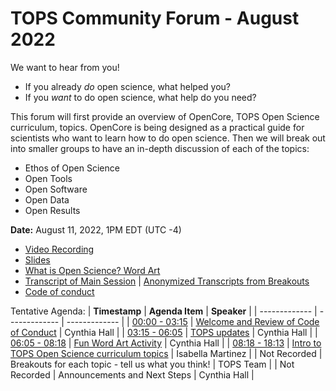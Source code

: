 # TOPS Community Forum - August 2022

 We want to hear from you! 
 - If you already *do* open science, what helped you? 
 - If you *want* to do open science, what help do you need? 
 
This forum will first provide an overview of OpenCore, TOPS Open Science curriculum, topics. OpenCore is being designed as a practical guide for scientists who want to learn how to do open science.
Then we will break out into smaller groups to have an in-depth discussion of each of the topics: 
- Ethos of Open Science 
- Open Tools
- Open Software 
- Open Data
- Open Results

**Date:** August 11, 2022, 1PM EDT (UTC -4)

- [Video Recording](https://www.youtube.com/watch?v=BgvIbzRsX-M)
- [Slides](https://doi.org/10.5281/zenodo.6983153)
- [What is Open Science? Word Art](https://doi.org/10.5281/zenodo.6986412)
- [Transcript of Main Session](./20220811_transcript.md) | [Anonymized Transcripts from Breakouts](https://doi.org/10.5281/zenodo.7023556)
- [Code of conduct](../code_of_conduct.md)

Tentative Agenda:
| **Timestamp** | **Agenda Item** | **Speaker** |
| ------------- | ------------- | ------------- |
| [00:00 - 03:15](https://youtu.be/BgvIbzRsX-M?t=0) | [Welcome and Review of Code of Conduct](https://youtu.be/BgvIbzRsX-M?t=14) | Cynthia Hall |
| [03:15 - 06:05](https://youtu.be/BgvIbzRsX-M?t=195) | [TOPS updates](https://youtu.be/BgvIbzRsX-M?t=195)  | Cynthia Hall |
| [06:05 - 08:18](https://youtu.be/BgvIbzRsX-M?t=365) | [Fun Word Art Activity](https://youtu.be/BgvIbzRsX-M?t=365) | Cynthia Hall |
| [08:18 - 18:13](https://youtu.be/BgvIbzRsX-M?t=498) | [Intro to TOPS Open Science curriculum topics](https://youtu.be/BgvIbzRsX-M?t=498) | Isabella Martinez |
| Not Recorded | Breakouts for each topic - tell us what you think! | TOPS Team |
| Not Recorded | Announcements and Next Steps | Cynthia Hall |
